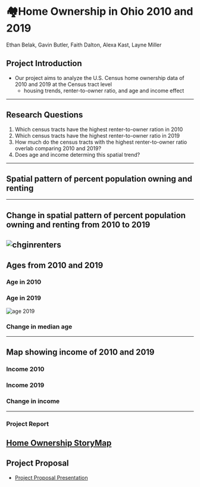 # 🏘️Home Ownership in Ohio 2010 and 2019

Ethan Belak, Gavin Butler, Faith Dalton, Alexa Kast, Layne Miller

## Project Introduction
- Our project aims to analyze the U.S. Census home ownership data of 2010 and 2019 at the Census tract level
  - housing trends, renter-to-owner ratio, and age and income effect
---
## Research Questions
1) Which census tracts have the highest renter-to-owner ration in 2010
2) Which census tracts have the highest renter-to-owner ratio in 2019
3) How much do the census tracts with the highest renter-to-owner ratio overlab comparing 2010 and 2019?
4) Does age and income determing this spatial trend?
---
## Spatial pattern of percent population owning and renting
---
## Change in spatial pattern of percent population owning and renting from 2010 to 2019
  ![chginrenters](https://github.com/user-attachments/assets/486f1ab3-a472-4c29-a289-f86e4b19eb89)
---
## Ages from 2010 and 2019
### Age in 2010

### Age in 2019
  ![age 2019](https://github.com/user-attachments/assets/d59610a1-b0dd-4f89-867c-ead71743899f)
### Change in median age
---
## Map showing income of 2010 and 2019
### Income 2010 

### Income 2019

### Change in income
---
### Project Report
[Home Ownership StoryMap](https://storymaps.arcgis.com/stories/09f2db7b25db4c22adb9658aea1d3e67)
---
## Project Proposal
- [Project Proposal Presentation](https://docs.google.com/presentation/d/1uJ9hqHD612bhaDIPcPO1kKyDgwzjOcfPcvZl1YjjjrQ/edit?usp=sharing)
